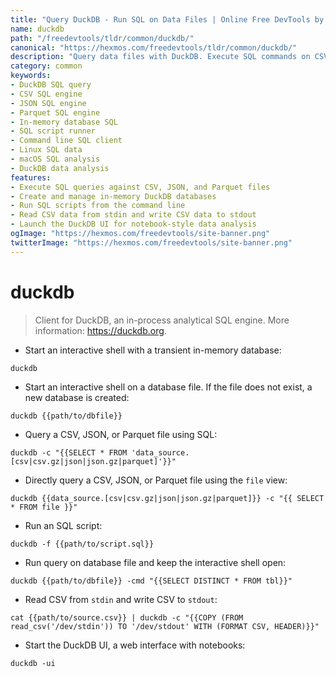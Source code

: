```yaml
---
title: "Query DuckDB - Run SQL on Data Files | Online Free DevTools by Hexmos"
name: duckdb
path: "/freedevtools/tldr/common/duckdb/"
canonical: "https://hexmos.com/freedevtools/tldr/common/duckdb/"
description: "Query data files with DuckDB. Execute SQL commands on CSV, JSON, and Parquet files, create in-memory databases, and run SQL scripts. Free online tool, no registration required."
category: common
keywords:
- DuckDB SQL query
- CSV SQL engine
- JSON SQL engine
- Parquet SQL engine
- In-memory database SQL
- SQL script runner
- Command line SQL client
- Linux SQL data
- macOS SQL analysis
- DuckDB data analysis
features:
- Execute SQL queries against CSV, JSON, and Parquet files
- Create and manage in-memory DuckDB databases
- Run SQL scripts from the command line
- Read CSV data from stdin and write CSV data to stdout
- Launch the DuckDB UI for notebook-style data analysis
ogImage: "https://hexmos.com/freedevtools/site-banner.png"
twitterImage: "https://hexmos.com/freedevtools/site-banner.png"
---
```


# duckdb

> Client for DuckDB, an in-process analytical SQL engine.
> More information: <https://duckdb.org>.

- Start an interactive shell with a transient in-memory database:

`duckdb`

- Start an interactive shell on a database file. If the file does not exist, a new database is created:

`duckdb {{path/to/dbfile}}`

- Query a CSV, JSON, or Parquet file using SQL:

`duckdb -c "{{SELECT * FROM 'data_source.[csv|csv.gz|json|json.gz|parquet]'}}"`

- Directly query a CSV, JSON, or Parquet file using the `file` view:

`duckdb {{data_source.[csv|csv.gz|json|json.gz|parquet]}} -c "{{ SELECT * FROM file }}"`

- Run an SQL script:

`duckdb -f {{path/to/script.sql}}`

- Run query on database file and keep the interactive shell open:

`duckdb {{path/to/dbfile}} -cmd "{{SELECT DISTINCT * FROM tbl}}"`

- Read CSV from `stdin` and write CSV to `stdout`:

`cat {{path/to/source.csv}} | duckdb -c "{{COPY (FROM read_csv('/dev/stdin')) TO '/dev/stdout' WITH (FORMAT CSV, HEADER)}}"`

- Start the DuckDB UI, a web interface with notebooks:

`duckdb -ui`
